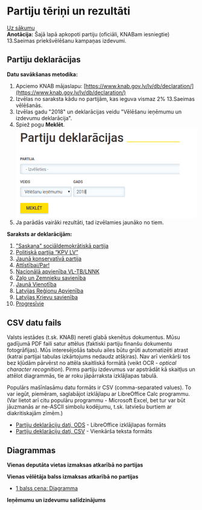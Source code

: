 # Partiju tēriņi un rezultāti

[Uz sākumu](http://85.254.250.28/downloads1/zpd-election-ads/)  
**Anotācija:** Šajā lapā apkopoti partiju (oficiāli, KNABam iesniegtie) 
13.Saeimas priekšvēlēšanu kampaņas izdevumi. 

## Partiju deklarācijas

**Datu savākšanas metodika:**

1. Apciemo KNAB mājaslapu: [https://www.knab.gov.lv/lv/db/declaration/](https://www.knab.gov.lv/lv/db/declaration/)
2. Izvēlas no saraksta kādu no partijām, kas ieguva vismaz 2% 13.Saeimas vēlēšanās. 
3. Izvēlas gadu "2018" un deklarācijas veidu "Vēlēšanu ieņēmumu un izdevumu deklarācija". 
4. Spiež pogu **Meklēt**. 
![Deklarāciju izvēles forma](declarations/party-declarations.png)
5. Ja parādās vairāki rezultāti, tad izvēlamies jaunāko no tiem.

**Saraksts ar deklarācijām:**

1. ["Saskaņa" sociāldemokrātiskā partija](declarations/Sask.pdf)
2. [Politiskā partija “KPV LV”](declarations/KPV.pdf)
3. [Jaunā konservatīvā partija](declarations/JKP.pdf)
4. [Attīstībai/Par!](declarations/A-PAR.pdf)
5. [Nacionālā apvienība VL-TB/LNNK](declarations/NA.pdf)
6. [Zaļo un Zemnieku savienība](declarations/ZZS.pdf)
7. [Jaunā Vienotība](declarations/JV.pdf)
8. [Latvijas Reģionu Apvienība](declarations/LRA.pdf)
9. [Latvijas Krievu savienība](declarations/LKS.pdf)
10. [Progresīvie](declarations/Progr.pdf)


## CSV datu fails

Valsts iestādes (t.sk. KNAB) nereti glabā skenētus dokumentus. Mūsu gadījumā
PDF faili satur attēlus (faktiski partiju finanšu dokumentu fotogrāfijas). 
Mūs interesējošās tabulu ailes būtu grūti automatizēti atrast (katrai partijai 
tabulas izkārtojums nedaudz atšķiras). Nav arī vienkārši tos bez kļūdām pārvērst 
no attēla skaitliskā formātā (veikt OCR - *optical character recognition*). 
Pirms partiju izdevumus var apstrādāt kā skaitļus un attēlot diagrammās, tie ar roku jāpārraksta 
izklājlapas tabulā.

Populārs mašīnlasāmu datu formāts ir CSV (comma-separated values). To var iegūt, 
piemēram, saglabājot izklājlapu ar LibreOffice Calc programmu. 
(Var lietot arī citu populāru programmu - Microsoft Excel, bet tur var būt 
jāuzmanās ar ne-ASCII simbolu kodējumu, t.sk. latviešu burtiem ar diakritiskajām 
zīmēm.)

* [Partiju deklarāciju dati, ODS](declaration-data.ods) - LibreOffice izklājlapas formāts
* [Partiju deklarāciju dati, CSV](declaration-data.csv) - Vienkārša teksta formāts

## Diagrammas

**Vienas deputāta vietas izmaksas atkarībā no partijas**

**Vienas vēlētāja balss izmaksas atkarībā no partijas**

* [1 balss cena: Diagramma](declarations/barchart1.png)

**Ieņēmumu un izdevumu salīdzinājums**


